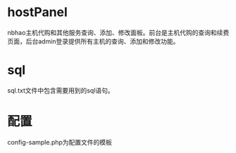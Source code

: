 # hostPanel
nbhao主机代购和其他服务查询、添加、修改面板。前台是主机代购的查询和续费页面，后台admin登录提供所有主机的查询、添加和修改功能。

# sql
sql.txt文件中包含需要用到的sql语句。

# 配置
config-sample.php为配置文件的模板
